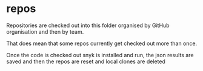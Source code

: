 # repos
Repositories are checked out into this folder organised by GitHub 
organisation and then by team. 

That does mean that some repos currently get checked out more than
once. 

Once the code is checked out snyk is installed and run, the json 
results are saved and then the repos are reset and local clones 
are deleted